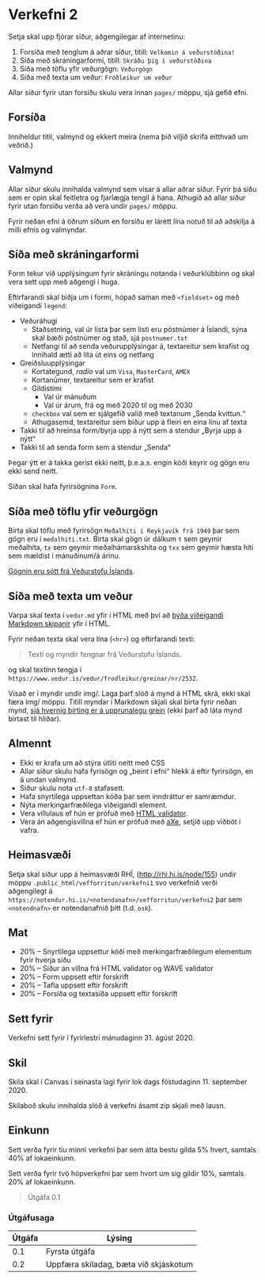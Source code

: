 # Verkefni 2

Setja skal upp fjórar síður, aðgengilegar af internetinu:

1. Forsíða með tenglum á aðrar síður, titill: `Velkomin á veðurstöðina!`
2. Síða með skráningarformi, titill: `Skráðu þig í veðurstöðina`
3. Síða með töflu yfir veðurgögn: `Veðurgögn`
4. Síða með texta um veður: `Fróðleikur um veður`

Allar síður fyrir utan forsíðu skulu vera innan `pages/` möppu, sjá gefið efni.

## Forsíða

Inniheldur titil, valmynd og ekkert meira (nema þið viljið skrifa eitthvað um veðrið.)

## Valmynd

Allar síður skulu innihalda valmynd sem vísar á allar aðrar síður. Fyrir þá síðu sem er opin skal feitletra og fjarlægja tengil á hana. Athugið að allar síður fyrir utan forsíðu verða að vera undir `pages/` möppu.

Fyrir neðan efni á öðrum síðum en forsíðu er lárétt lína notuð til að aðskilja á milli efnis og valmyndar.

## Síða með skráningarformi

Form tekur við upplýsingum fyrir skráningu notanda í veðurklúbbinn og skal vera sett upp með aðgengi í huga.

Eftirfarandi skal biðja um í formi, hópað saman með `<fieldset>` og með viðeigandi `legend`:

* Veðuráhugi
  - Staðsetning, val úr lista þar sem listi eru póstnúmer á Íslandi, sýna skal bæði póstnúmer og stað, sjá `postnumer.txt`
  - Netfangi til að senda veðurupplýsingar á, textareitur sem krafist og innihald ætti að líta út eins og netfang
* Greiðsluupplýsingar
  - Kortategund, _radio_ val um `Visa`, `MasterCard`, `AMEX`
  - Kortanúmer, textareitur sem er krafist
  - Gildistími
    + Val úr mánuðum
    + Val úr árum, frá og með 2020 til og með 2030
  - `checkbox` val sem er sjálgefið valið með textanum „Senda kvittun.“
  - Athugasemd, textareitur sem bíður upp á fleiri en eina línu af texta
* Takki til að hreinsa form/byrja upp á nýtt sem á stendur „Byrja upp á nýtt“
* Takki til að senda form sem á stendur „Senda“

Þegar ýtt er á takka gerist ekki neitt, þ.e.a.s. engin kóði keyrir og gögn eru ekki send neitt.

Síðan skal hafa fyrirsögnina `Form`.

## Síða með töflu yfir veðurgögn

Birta skal töflu með fyrirsögn `Meðalhiti í Reykjavík frá 1949` þar sem gögn eru í `medalhiti.txt`. Birta skal gögn úr dálkum `t` sem geymir meðalhita, `tx` sem geymir meðalhámarskshita og `txx` sem geymir hæsta hiti sem mældist í mánuðinum/á árinu.

[Gögnin eru sótt frá Veðurstofu Íslands](https://www.vedur.is/vedur/vedurfar/medaltalstoflur/).

## Síða með texta um veður

Varpa skal texta í `vedur.md` yfir í HTML með því að [þýða viðeigandi Markdown skipanir](https://daringfireball.net/projects/markdown/syntax) yfir í HTML.

Fyrir neðan texta skal vera lína (`<hr>`) og eftirfarandi texti:

> Texti og myndir fengnar frá Veðurstofu Íslands.

og skal textinn tengja í `https://www.vedur.is/vedur/frodleikur/greinar/nr/2532`.

Vísað er í myndir undir img/. Laga þarf slóð á mynd á HTML skrá, ekki skal færa img/ möppu. Titill myndar í Markdown skjali skal birta fyrir neðan mynd, [sjá hvernig birting er á upprunalegu grein](https://www.vedur.is/vedur/frodleikur/greinar/nr/2532) (ekki þarf að láta mynd birtast til hliðar).

## Almennt

* Ekki er krafa um að stýra útliti neitt með CSS
* Allar síður skulu hafa fyrisögn og „beint í efni“ hlekk á eftir fyrirsögn, en á undan valmynd.
* Síður skulu nota `utf-8` stafasett.
* Hafa snyrtilega uppsettan kóða þar sem inndráttur er samræmdur.
* Nýta merkingarfræðilega viðeigandi element.
* Vera villulaus ef hún er prófuð með [HTML validator](https://validator.w3.org/).
* Vera án aðgengisvillna ef hún er prófuð með [aXe](https://www.deque.com/axe/), setjið upp viðbót í vafra.

## Heimasvæði

Setja skal síður upp á heimasvæði RHÍ, (http://rhi.hi.is/node/155) undir möppu `.public_html/vefforritun/verkefni1` svo verkefnið verði aðgengilegt á `https://notendur.hi.is/<notendanafn>/vefforritun/verkefni2` þar sem `<notendnafn>` er notendanafnið þitt (t.d. `osk`).

## Mat

* 20% – Snyrtilega uppsettur kóði með merkingarfræðilegum elementum fyrir hverja síðu
* 20% – Síður án villna frá HTML validator og WAVE validator
* 20% – Form uppsett eftir forskrift
* 20% – Tafla uppsett eftir forskrift
* 20% – Forsíða og textasíða uppsett eftir forskrift

## Sett fyrir

Verkefni sett fyrir í fyrirlestri mánudaginn 31. ágúst 2020.

## Skil

Skila skal í Canvas í seinasta lagi fyrir lok dags föstudaginn 11. september 2020.

Skilaboð skulu innihalda slóð á verkefni ásamt zip skjali með lausn.

## Einkunn

Sett verða fyrir tíu minni verkefni þar sem átta bestu gilda 5% hvert, samtals 40% af lokaeinkunn.

Sett verða fyrir tvö hópverkefni þar sem hvort um sig gildir 10%, samtals 20% af lokaeinkunn.

> Útgáfa 0.1

### Útgáfusaga

| Útgáfa | Lýsing                              |
|--------|-------------------------------------|
| 0.1    | Fyrsta útgáfa                       |
| 0.2    | Uppfæra skiladag, bæta við skjáskotum                       |